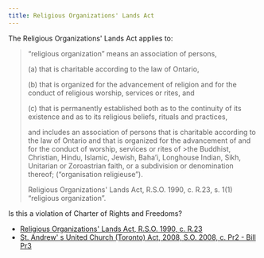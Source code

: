 ```yaml
---
title: Religious Organizations' Lands Act
---
```


The Religious Organizations' Lands Act applies to:   

> “religious organization” means an association of persons,
>
>(a) that is charitable according to the law of Ontario,
>
>(b) that is organized for the advancement of religion and for the conduct of religious worship, services or rites, and
>
>(c) that is permanently established both as to the continuity of its existence and as to its religious beliefs, rituals and practices,
>
>and includes an association of persons that is charitable according to the law of Ontario and that is organized for the advancement of and for the conduct of worship, services or rites of >the Buddhist, Christian, Hindu, Islamic, Jewish, Baha’i, Longhouse Indian, Sikh, Unitarian or Zoroastrian faith, or a subdivision or denomination thereof; (“organisation religieuse”). 
>
> Religious Organizations' Lands Act, R.S.O. 1990, c. R.23, s. 1(1) “religious organization”.

Is this a violation of Charter of Rights and Freedoms? 

- [Religious Organizations' Lands Act, R.S.O. 1990, c. R.23](https://www.ontario.ca/laws/statute/90r23)
- [St. Andrew' s United Church (Toronto) Act, 2008, S.O. 2008, c. Pr2 - Bill Pr3](https://www.ontario.ca/laws/statute/pr08002)   